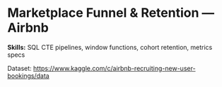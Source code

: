 # Marketplace Funnel & Retention — Airbnb

**Skills:** SQL CTE pipelines, window functions, cohort retention, metrics specs

Dataset: https://www.kaggle.com/c/airbnb-recruiting-new-user-bookings/data
